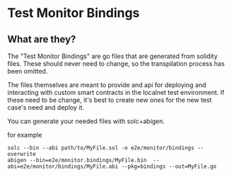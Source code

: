 # Test Monitor Bindings

## What are they?

The "Test Monitor Bindings" are go files that are generated from solidity files.
These should never need to change, so the transpilation process has been 
omitted.  

The files themselves are meant to provide and api for deploying and interacting
with custom smart contracts in the localnet test environment.  If these need to
be change, it's best to create new ones for the new test case's need and deploy
it.

You can generate your needed files with solc+abigen.

for example

```shell
solc --bin --abi path/to/MyFile.sol -o e2e/monitor/bindings --overwrite
abigen --bin=e2e/monitor.bindings/MyFile.bin  --abi=e2e/monitor/bindings/MyFile.abi --pkg=bindings --out=MyFile.go
```